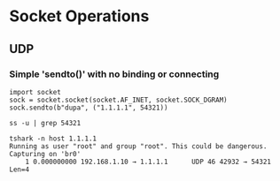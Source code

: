 # Socket Operations

## UDP

### Simple 'sendto()' with no binding or connecting
```
import socket
sock = socket.socket(socket.AF_INET, socket.SOCK_DGRAM)
sock.sendto(b"dupa", ("1.1.1.1", 54321))
```
```
ss -u | grep 54321
```
```
tshark -n host 1.1.1.1
Running as user "root" and group "root". This could be dangerous.
Capturing on 'br0'
    1 0.000000000 192.168.1.10 → 1.1.1.1      UDP 46 42932 → 54321 Len=4
```
